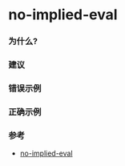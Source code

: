 
# no-implied-eval

### 为什么?

### 建议

### 错误示例

### 正确示例

### 参考

- [no-implied-eval](https://eslint.org/docs/rules/no-implied-eval)
